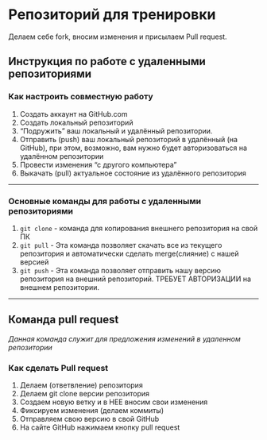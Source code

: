 # Репозиторий для тренировки

Делаем себе fork, вносим изменения и присылаем Pull request.

## Инструкция по работе с удаленными репозиториями

### Как настроить совместную работу

1. Создать аккаунт на GitHub.com
2. Создать локальный репозиторий
3. “Подружить” ваш локальный и удалённый репозитории.
4. Отправить (push) ваш локальный репозиторий в удалённый (на GitHub), при этом, возможно, вам нужно будет авторизоваться на удалённом репозитории
5. Провести изменения “с другого компьютера”
6. Выкачать (pull) актуальное состояние из удалённого репозитория
----
### Основные команды для работы с удаленными репозиториями 
1. `git clone` - команда для копирования внешнего репозитория на свой ПК
2. `git pull` - Эта команда позволяет скачать все из текущего репозитория и автоматически сделать merge(слияние) с нашей версией
3. `git push` - Эта команда позволяет отправить нашу
версию репозитория на внешний репозиторий. ТРЕБУЕТ АВТОРИЗАЦИИ на внешнем репозитории.

----
## Команда pull request
*Данная команда служит для предложения изменений в удаленном репозитории*

### Как сделать Pull request

1. Делаем   (ответвление) репозитория
2. Делаем git clone   версии репозитория
3. Создаем новую ветку и в НЕЕ вносим свои изменения
4. Фиксируем изменения (делаем коммиты)
5. Отправляем свою версию в свой GitHub
6. На сайте GitHub нажимаем кнопку pull request

